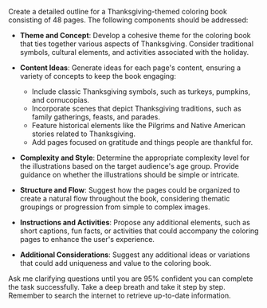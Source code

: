 Create a detailed outline for a Thanksgiving-themed coloring book consisting of 48 pages. The following components should be addressed:

- **Theme and Concept**: Develop a cohesive theme for the coloring book that ties together various aspects of Thanksgiving. Consider traditional symbols, cultural elements, and activities associated with the holiday.

- **Content Ideas**: Generate ideas for each page's content, ensuring a variety of concepts to keep the book engaging:
  - Include classic Thanksgiving symbols, such as turkeys, pumpkins, and cornucopias.
  - Incorporate scenes that depict Thanksgiving traditions, such as family gatherings, feasts, and parades.
  - Feature historical elements like the Pilgrims and Native American stories related to Thanksgiving.
  - Add pages focused on gratitude and things people are thankful for.

- **Complexity and Style**: Determine the appropriate complexity level for the illustrations based on the target audience's age group. Provide guidance on whether the illustrations should be simple or intricate.

- **Structure and Flow**: Suggest how the pages could be organized to create a natural flow throughout the book, considering thematic groupings or progression from simple to complex images.

- **Instructions and Activities**: Propose any additional elements, such as short captions, fun facts, or activities that could accompany the coloring pages to enhance the user's experience.

- **Additional Considerations**: Suggest any additional ideas or variations that could add uniqueness and value to the coloring book.

Ask me clarifying questions until you are 95% confident you can complete the task successfully. Take a deep breath and take it step by step. Remember to search the internet to retrieve up-to-date information.